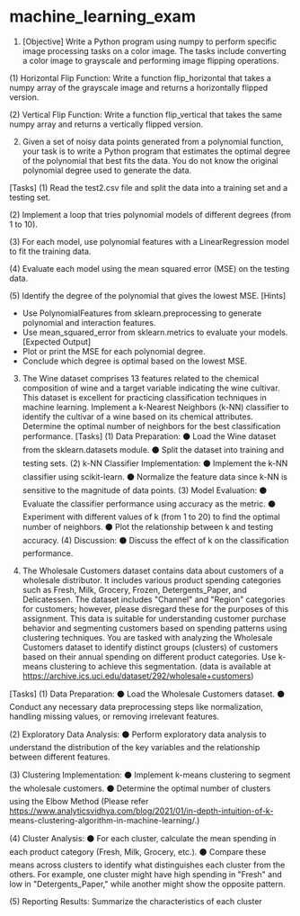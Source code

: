 # machine_learning_exam

1. [Objective] Write a Python program using numpy to perform specific image processing tasks
on a color image. The tasks include converting a color image to grayscale and performing
image flipping operations.

(1) Horizontal Flip Function: Write a function flip_horizontal that takes a numpy array of the
grayscale image and returns a horizontally flipped version.

(2) Vertical Flip Function: Write a function flip_vertical that takes the same numpy array and
returns a vertically flipped version.

2. Given a set of noisy data points generated from a polynomial function, your task is to write a
Python program that estimates the optimal degree of the polynomial that best fits the data.
You do not know the original polynomial degree used to generate the data.

[Tasks]
(1) Read the test2.csv file and split the data into a training set and a testing set.

(2) Implement a loop that tries polynomial models of different degrees (from 1 to 10).

(3) For each model, use polynomial features with a LinearRegression model to fit the training
data.

(4) Evaluate each model using the mean squared error (MSE) on the testing data.

(5) Identify the degree of the polynomial that gives the lowest MSE.
[Hints]
- Use PolynomialFeatures from sklearn.preprocessing to generate polynomial and interaction
features.
- Use mean_squared_error from sklearn.metrics to evaluate your models.
[Expected Output]
- Plot or print the MSE for each polynomial degree.
- Conclude which degree is optimal based on the lowest MSE.


3. The Wine dataset comprises 13 features related to the chemical composition of wine and a
target variable indicating the wine cultivar. This dataset is excellent for practicing classification
techniques in machine learning. Implement a k-Nearest Neighbors (k-NN) classifier to
identify the cultivar of a wine based on its chemical attributes. Determine the optimal
number of neighbors for the best classification performance.
[Tasks]
(1) Data Preparation:
⚫ Load the Wine dataset from the sklearn.datasets module.
⚫ Split the dataset into training and testing sets.
(2) k-NN Classifier Implementation:
⚫ Implement the k-NN classifier using scikit-learn.
⚫ Normalize the feature data since k-NN is sensitive to the magnitude of data points.
(3) Model Evaluation:
⚫ Evaluate the classifier performance using accuracy as the metric.
⚫ Experiment with different values of k (from 1 to 20) to find the optimal number of
neighbors.
⚫ Plot the relationship between k and testing accuracy.
(4) Discussion:
⚫ Discuss the effect of k on the classification performance.


4. The Wholesale Customers dataset contains data about customers of a wholesale distributor. It
includes various product spending categories such as Fresh, Milk, Grocery, Frozen,
Detergents_Paper, and Delicatessen. The dataset includes "Channel" and "Region" categories for
customers; however, please disregard these for the purposes of this assignment. This data is
suitable for understanding customer purchase behavior and segmenting customers based on
spending patterns using clustering techniques. You are tasked with analyzing the Wholesale
Customers dataset to identify distinct groups (clusters) of customers based on their annual
spending on different product categories. Use k-means clustering to achieve this
segmentation.
(data is available at https://archive.ics.uci.edu/dataset/292/wholesale+customers)

[Tasks]
(1) Data Preparation:
⚫ Load the Wholesale Customers dataset.
⚫ Conduct any necessary data preprocessing steps like normalization, handling missing
values, or removing irrelevant features.

(2) Exploratory Data Analysis:
⚫ Perform exploratory data analysis to understand the distribution of the key variables
and the relationship between different features.

(3) Clustering Implementation:
⚫ Implement k-means clustering to segment the wholesale customers.
⚫ Determine the optimal number of clusters using the Elbow Method
(Please refer https://www.analyticsvidhya.com/blog/2021/01/in-depth-intuition-of-k-
means-clustering-algorithm-in-machine-learning/.)

(4) Cluster Analysis:
⚫ For each cluster, calculate the mean spending in each product category (Fresh, Milk,
Grocery, etc.).
⚫ Compare these means across clusters to identify what distinguishes each cluster from
the others. For example, one cluster might have high spending in "Fresh" and low in
"Detergents_Paper," while another might show the opposite pattern.

(5) Reporting Results: Summarize the characteristics of each cluster


